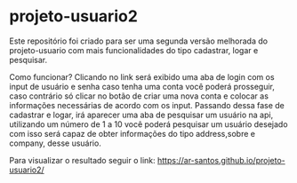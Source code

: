 # projeto-usuario2

Este repositório foi criado para ser uma segunda versão melhorada do projeto-usuario com mais funcionalidades
do tipo cadastrar, logar e pesquisar. 

Como funcionar? Clicando no link será exibido uma aba de login com os input de usuário e senha caso tenha uma conta
você poderá prosseguir, caso contrário só clicar no botão de criar uma nova conta e colocar as informações necessárias de acordo com os input.
    Passando dessa fase de cadastrar e logar, irá aparecer uma aba de pesquisar um usuário na api, utilizando um 
número de 1 a 10 você poderá pesquisar um usuário desejado com isso será capaz de obter informações do tipo address,sobre e company, desse usuário.  
    
Para visualizar o resultado seguir o link: <https://ar-santos.github.io/projeto-usuario2/>